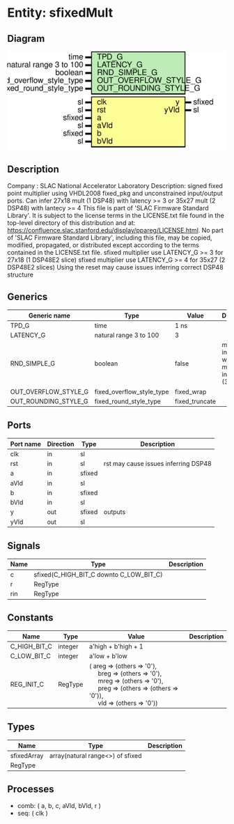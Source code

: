 # Entity: sfixedMult

## Diagram

![Diagram](SfixedMult.svg "Diagram")
## Description

Company    : SLAC National Accelerator Laboratory
Description: signed fixed point multiplier using VHDL2008 fixed_pkg and
             unconstrained input/output ports.  Can infer 27x18 mult
             (1 DSP48) with latency >= 3 or 35x27 mult (2 DSP48) with
             lantecy >= 4
This file is part of 'SLAC Firmware Standard Library'.
It is subject to the license terms in the LICENSE.txt file found in the
top-level directory of this distribution and at:
   https://confluence.slac.stanford.edu/display/ppareg/LICENSE.html.
No part of 'SLAC Firmware Standard Library', including this file,
may be copied, modified, propagated, or distributed except according to
the terms contained in the LICENSE.txt file.
sfixed multiplier use LATENCY_G >= 3 for 27x18 (1 DSP48E2 slice)
sfixed multiplier use LATENCY_G >= 4 for 35x27 (2 DSP48E2 slices)
Using the reset may cause issues inferring correct DSP48 structure
## Generics

| Generic name         | Type                      | Value          | Description                                     |
| -------------------- | ------------------------- | -------------- | ----------------------------------------------- |
| TPD_G                | time                      | 1 ns           |                                                 |
| LATENCY_G            | natural range 3 to 100    | 3              |                                                 |
| RND_SIMPLE_G         | boolean                   | false          | may interfere with large mult inference (35x27) |
| OUT_OVERFLOW_STYLE_G | fixed_overflow_style_type | fixed_wrap     |                                                 |
| OUT_ROUNDING_STYLE_G | fixed_round_style_type    | fixed_truncate |                                                 |
## Ports

| Port name | Direction | Type   | Description                          |
| --------- | --------- | ------ | ------------------------------------ |
| clk       | in        | sl     |                                      |
| rst       | in        | sl     | rst may cause issues inferring DSP48 |
| a         | in        | sfixed |                                      |
| aVld      | in        | sl     |                                      |
| b         | in        | sfixed |                                      |
| bVld      | in        | sl     |                                      |
| y         | out       | sfixed | outputs                              |
| yVld      | out       | sl     |                                      |
## Signals

| Name | Type                                    | Description |
| ---- | --------------------------------------- | ----------- |
| c    | sfixed(C_HIGH_BIT_C downto C_LOW_BIT_C) |             |
| r    | RegType                                 |             |
| rin  | RegType                                 |             |
## Constants

| Name         | Type    | Value                                                                                                                                                                                                                                                                                                                          | Description |
| ------------ | ------- | ------------------------------------------------------------------------------------------------------------------------------------------------------------------------------------------------------------------------------------------------------------------------------------------------------------------------------ | ----------- |
| C_HIGH_BIT_C | integer |  a'high + b'high + 1                                                                                                                                                                                                                                                                                                           |             |
| C_LOW_BIT_C  | integer |  a'low  + b'low                                                                                                                                                                                                                                                                                                                |             |
| REG_INIT_C   | RegType |  (       areg  => (others => '0'),<br><span style="padding-left:20px">       breg  => (others => '0'),<br><span style="padding-left:20px">       mreg  => (others => '0'),<br><span style="padding-left:20px">       preg  => (others => (others => '0')),<br><span style="padding-left:20px">       vld   => (others => '0')) |             |
## Types

| Name        | Type                              | Description |
| ----------- | --------------------------------- | ----------- |
| sfixedArray | array(natural range<>) of sfixed  |             |
| RegType     |                                   |             |
## Processes
- comb: ( a, b, c, aVld, bVld, r )
- seq: ( clk )
